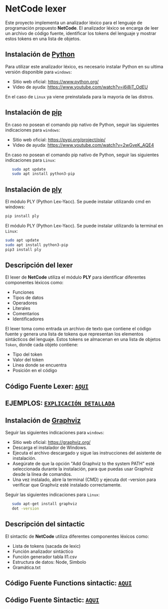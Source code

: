 # NetCode lexer
Este proyecto implementa un analizador léxico para el lenguaje de programación propuesto **NetCode**. El analizador léxico se encarga de leer un archivo de código fuente, identificar los tokens del lenguaje y mostrar estos tokens en una lista de objetos.
## Instalación de [Python](https://www.python.org/)
Para utilizar este analizador léxico, es necesario instalar Python en su ultima versión disponible para `windows`:
- Sitio web oficial: https://www.python.org/
- Video de ayuda: https://www.youtube.com/watch?v=i6j8jT_OdEU

En el caso de `Linux` ya viene preinstalada para la mayoria de las distros.
## Instalación de [pip](https://pypi.org/project/pip/)


En caso no posean el comando pip nativo de Python, seguir las siguientes indicaciones para `windows`:
- Sitio web oficial: https://pypi.org/project/pip/
- Video de ayuda: https://www.youtube.com/watch?v=2wGveK_AQE4


En caso no posean el comando pip nativo de Python, seguir las siguientes indicaciones para `Linux`:
```bash
   sudo apt update
   sudo apt install python3-pip
```
## Instalación de [ply](https://ericknavarro.io/2020/02/10/24-Mi-primer-proyecto-utilizando-PLY/)
El módulo PLY (Python Lex-Yacc). Se puede instalar utilizando cmd en windows:
```bash
pip install ply
```
El módulo PLY (Python Lex-Yacc). Se puede instalar utilizando la terminal en `Linux`:
```bash
sudo apt update
sudo apt install python3-pip
pip3 install ply
```

## Descripción del lexer 
El lexer de **NetCode** utiliza el módulo **PLY** para identificar diferentes componentes léxicos como:
- Funciones
- Tipos de datos
- Operadores
- Literales
- Comentarios
- Identificadores

  
El lexer toma como entrada un archivo de texto que contiene el código fuente y genera una lista de tokens que representan los elementos sintácticos del lenguaje. Estos tokens se almacenan en una lista de objetos `Token`, donde cada objeto contiene:
- Tipo del token
- Valor del token
- Línea donde se encuentra
- Posición en el código
## Código Fuente Lexer: [`AQUI`](./lexic.py)
## EJEMPLOS: [`EXPLICACIÓN DETALLADA`](https://github.com/dabeaz/ply)

## Instalación de [Graphviz](https://graphviz.org/)


Seguir las siguientes indicaciones para `windows`:
- Sitio web oficial: https://graphviz.org/
- Descarga el instalador de Windows.
- Ejecuta el archivo descargado y sigue las instrucciones del asistente de instalación.
- Asegúrate de que la opción "Add Graphviz to the system PATH" esté seleccionada durante la instalación, para que puedas usar Graphviz desde la línea de comandos.
- Una vez instalado, abre la terminal (CMD) y ejecuta dot -version para verificar que Graphviz esté instalado correctamente.


Seguir las siguientes indicaciones para `Linux`:
```bash
   sudo apt-get install graphviz
   dot -version
```

## Descripción del sintactic 
El sintactic de **NetCode** utiliza diferentes componentes léxicos como:
- Lista de tokens (sacada de lexic)
- Función analizador sintáctico
- Función generador tabla ll1.csv
- Estructura de datos: Node, Simbolo
- Gramática.txt
  
## Código Fuente Functions sintactic: [`AQUI`](./netcode/functions_sintactic.py)
## Código Fuente Sintactic: [`AQUI`](./sintactic.py)
